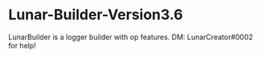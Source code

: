 # Lunar-Builder-Version3.6
LunarBuilder is a logger builder with op features. DM: LunarCreator#0002 for help!
